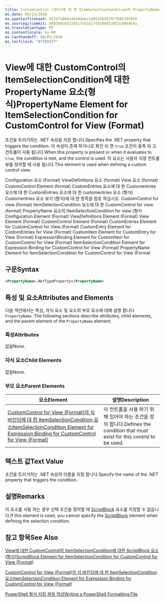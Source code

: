 ```yaml
---
title: CustomControl (형식)에 대 한 ItemSelectionCondition의 PropertyName 요소 | Microsoft Docs
ms.date: 09/13/2016
ms.openlocfilehash: 0131fa86be4be4daec1d9d24b50397fb8529f050
ms.sourcegitcommit: 0907b8c6322d2c7c61b17f8168d53452c8964b41
ms.translationtype: MT
ms.contentlocale: ko-KR
ms.lasthandoff: 08/05/2020
ms.locfileid: "87785577"
---
```

# <a name="propertyname-element-for-itemselectioncondition-for-customcontrol-for-view-format"></a><span data-ttu-id="424c9-102">View에 대한 CustomControl의 ItemSelectionCondition에 대한 PropertyName 요소(형식)</span><span class="sxs-lookup"><span data-stu-id="424c9-102">PropertyName Element for ItemSelectionCondition for CustomControl for View (Format)</span></span>

<span data-ttu-id="424c9-103">조건을 트리거하는 .NET 속성을 지정 합니다.</span><span class="sxs-lookup"><span data-stu-id="424c9-103">Specifies the .NET property that triggers the condition.</span></span> <span data-ttu-id="424c9-104">이 속성이 존재 하거나로 확인 되 면 `true` 조건이 충족 되 고 컨트롤이 사용 됩니다.</span><span class="sxs-lookup"><span data-stu-id="424c9-104">When this property is present or when it evaluates to `true`, the condition is met, and the control is used.</span></span> <span data-ttu-id="424c9-105">이 요소는 사용자 지정 컨트롤 뷰를 정의할 때 사용 됩니다.</span><span class="sxs-lookup"><span data-stu-id="424c9-105">This element is used when defining a custom control view.</span></span>

<span data-ttu-id="424c9-106">Configuration 요소 (Format) ViewDefinitions 요소 (format) View 요소 (format) CustomControl Element (format) CustomEntries 요소에 대 한 Customentries 요소에 대 한 CustomEntries 요소에 대 한 customentries 요소 (형식) Customentries 요소 보기 (형식)에 대 한 항목을 참조 하십시오. CustomControl for view (format) ItemSelectionCondition 요소에 대 한 CustomControl for view (format) PropertyName 요소의 ItemSelectionCondition for view (형식</span><span class="sxs-lookup"><span data-stu-id="424c9-106">Configuration Element (Format) ViewDefinitions Element (Format) View Element (Format) CustomControl Element (Format) CustomEntries Element for CustomControl for View (Format) CustomEntry Element for CustomEntries for View (Format) CustomItem Element for CustomEntry for View (Format) ExpressionBinding Element for CustomItem for CustomControl for View (Format) ItemSelectionCondition Element for Expression Binding for CustomControl for View (Format) PropertyName Element for ItemSelectionCondition for CustomControl for View (Format</span></span>

## <a name="syntax"></a><span data-ttu-id="424c9-107">구문</span><span class="sxs-lookup"><span data-stu-id="424c9-107">Syntax</span></span>

```xml
<PropertyName>.NetTypeProperty</PropertyName>
```

## <a name="attributes-and-elements"></a><span data-ttu-id="424c9-108">특성 및 요소</span><span class="sxs-lookup"><span data-stu-id="424c9-108">Attributes and Elements</span></span>

<span data-ttu-id="424c9-109">다음 섹션에서는 특성, 자식 요소 및 요소의 부모 요소에 대해 설명 합니다 `PropertyName` .</span><span class="sxs-lookup"><span data-stu-id="424c9-109">The following sections describe attributes, child elements, and the parent element of the `PropertyName` element.</span></span>

### <a name="attributes"></a><span data-ttu-id="424c9-110">특성</span><span class="sxs-lookup"><span data-stu-id="424c9-110">Attributes</span></span>

<span data-ttu-id="424c9-111">없음</span><span class="sxs-lookup"><span data-stu-id="424c9-111">None.</span></span>

### <a name="child-elements"></a><span data-ttu-id="424c9-112">자식 요소</span><span class="sxs-lookup"><span data-stu-id="424c9-112">Child Elements</span></span>

<span data-ttu-id="424c9-113">없음</span><span class="sxs-lookup"><span data-stu-id="424c9-113">None.</span></span>

### <a name="parent-elements"></a><span data-ttu-id="424c9-114">부모 요소</span><span class="sxs-lookup"><span data-stu-id="424c9-114">Parent Elements</span></span>

|<span data-ttu-id="424c9-115">요소</span><span class="sxs-lookup"><span data-stu-id="424c9-115">Element</span></span>|<span data-ttu-id="424c9-116">설명</span><span class="sxs-lookup"><span data-stu-id="424c9-116">Description</span></span>|
|-------------|-----------------|
|[<span data-ttu-id="424c9-117">CustomControl for View (Format)의 식 바인딩에 대 한 ItemSelectionCondition 요소</span><span class="sxs-lookup"><span data-stu-id="424c9-117">ItemSelectionCondition Element for Expression Binding for CustomControl for View (Format)</span></span>](./itemselectioncondition-element-for-expressionbinding-for-customcontrol-format.md)|<span data-ttu-id="424c9-118">이 컨트롤을 사용 하기 위해 있어야 하는 조건을 정의 합니다.</span><span class="sxs-lookup"><span data-stu-id="424c9-118">Defines the condition that must exist for this control to be used.</span></span>|

## <a name="text-value"></a><span data-ttu-id="424c9-119">텍스트 값</span><span class="sxs-lookup"><span data-stu-id="424c9-119">Text Value</span></span>

<span data-ttu-id="424c9-120">조건을 트리거하는 .NET 속성의 이름을 지정 합니다.</span><span class="sxs-lookup"><span data-stu-id="424c9-120">Specify the name of the .NET property that triggers the condition.</span></span>

## <a name="remarks"></a><span data-ttu-id="424c9-121">설명</span><span class="sxs-lookup"><span data-stu-id="424c9-121">Remarks</span></span>

<span data-ttu-id="424c9-122">이 요소를 사용 하는 경우 선택 조건을 정의할 때 [ScriptBlock](./scriptblock-element-for-itemselectioncondition-for-customcontrol-for-view-format.md) 요소를 지정할 수 없습니다.</span><span class="sxs-lookup"><span data-stu-id="424c9-122">If this element is used, you cannot specify the [ScriptBlock](./scriptblock-element-for-itemselectioncondition-for-customcontrol-for-view-format.md) element when defining the selection condition.</span></span>

## <a name="see-also"></a><span data-ttu-id="424c9-123">참고 항목</span><span class="sxs-lookup"><span data-stu-id="424c9-123">See Also</span></span>

[<span data-ttu-id="424c9-124">View에 대한 CustomControl의 ItemSelectionCondition에 대한 ScriptBlock 요소(형식)</span><span class="sxs-lookup"><span data-stu-id="424c9-124">ScriptBlock Element for ItemSelectionCondition for CustomControl for View (Format)</span></span>](./scriptblock-element-for-itemselectioncondition-for-customcontrol-for-view-format.md)

[<span data-ttu-id="424c9-125">CustomControl for View (Format)의 식 바인딩에 대 한 ItemSelectionCondition 요소</span><span class="sxs-lookup"><span data-stu-id="424c9-125">ItemSelectionCondition Element for Expression Binding for CustomControl for View (Format)</span></span>](./itemselectioncondition-element-for-expressionbinding-for-customcontrol-format.md)

[<span data-ttu-id="424c9-126">PowerShell 형식 지정 파일 작성</span><span class="sxs-lookup"><span data-stu-id="424c9-126">Writing a PowerShell Formatting File</span></span>](./writing-a-powershell-formatting-file.md)
